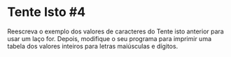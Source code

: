 # Tente Isto #4

Reescreva o exemplo dos valores de caracteres do Tente isto anterior para usar um laço for. Depois, modifique o seu programa para imprimir uma tabela dos valores inteiros para letras maiúsculas e dígitos.
